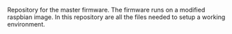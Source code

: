 Repository for the master firmware.
The firmware runs on a modified raspbian image. In this repository are all the files needed to setup a working environment.
